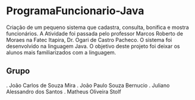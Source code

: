 # ProgramaFuncionario-Java
Criação de um pequeno sistema que cadastra, consulta, bonifica e mostra funcionários.
A Atividade foi passada pelo professor Marcos Roberto de Moraes na Fatec Itapira, Dr. Ogari de Castro Pacheco. 
O sistema foi desenvolvido na linguagem Java. O objetivo deste projeto foi deixar os alunos mais familiarizados com a linguagem.
<h2>Grupo</h2>
. João Carlos de Souza Mira
. João Paulo Souza Bernucio
. Juliano Alessandro dos Santos
. Matheus Oliveira Stolf
